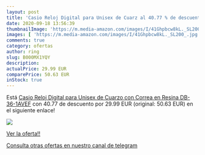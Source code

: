 ```yaml
---
layout: post
title: 'Casio Reloj Digital para Unisex de Cuarz al 40.77 % de descuento'
date: 2020-09-18 13:56:39
thumbnailImage: 'https://m.media-amazon.com/images/I/41Ghpbcw8kL._SL200_.jpg'
images: [ 'https://m.media-amazon.com/images/I/41Ghpbcw8kL._SL200_.jpg' ]
comments: true
category: ofertas
author: ring
slug: B000MX1YQY
description:
actualPrice: 29.99 EUR
comparePrice: 50.63 EUR
inStock: true
---
```


Está [Casio Reloj Digital para Unisex de Cuarzo con Correa en Resina DB-36-1AVEF](https://www.amazon.com/dp/B000MX1YQY/?tag=redken08-20) con 40.77 de descuento por 29.99 EUR (original: 50.63 EUR) en el siguiente enlace!

[![](https://m.media-amazon.com/images/I/41Ghpbcw8kL._SL200_.jpg)](https://www.amazon.com/dp/B000MX1YQY/?tag=redken08-20)

[Ver la oferta!!](https://www.amazon.com/dp/B000MX1YQY/?tag=redken08-20)

[Consulta otras ofertas en nuestro canal de telegram](https://t.me/s/ofertas25)

